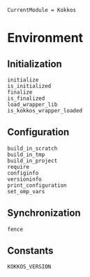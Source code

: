```@meta
CurrentModule = Kokkos
```

# Environment

## Initialization

```@docs
initialize
is_initialized
finalize
is_finalized
load_wrapper_lib
is_kokkos_wrapper_loaded
```

## Configuration

```@docs
build_in_scratch
build_in_tmp
build_in_project
require
configinfo
versioninfo
print_configuration
set_omp_vars
```

## Synchronization

```@docs
fence
```

## Constants

```@docs
KOKKOS_VERSION
```
